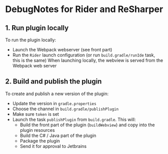 # DebugNotes for Rider and ReSharper

## 1. Run plugin locally
To run the plugin locally:
- Launch the Webpack webserver (see front part)
- Run the `Rider` launch configuration (or run `build.gradle/runIde` task, this is the same)
When launching locally, the webview is served from the Webpack web server

## 2. Build and publish the plugin 
To create and publish a new version of the plugin:
- Update the version in `gradle.properties`
- Choose the channel in `build.gradle/publishPlugin`
- Make sure `token` is set
- Launch the task `publishPlugin` from `build.gradle`. This will:
  - Build the front part of the plugin (`buildWebview`) and copy into the plugin resources
  - Build the C# / Java part of the plugin
  - Package the plugin
  - Send it for approval to Jetbrains